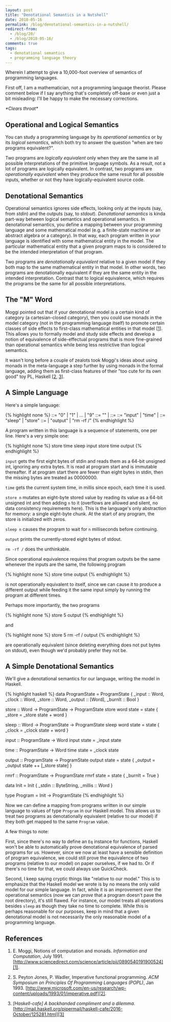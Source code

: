 ```yaml
---
layout: post
title: "Denotational Semantics in a Nutshell"
date: 2018-05-16
permalink: /blog/denotational-semantics-in-a-nutshell/
redirect-from:
  - /blog/20/
  - /blog/2018-05-16/
comments: true
tags:
  - denotational semantics
  - programming language theory
---
```


Wherein I attempt to give a 10,000-foot overview of semantics of
programming languages.

<!--break-->

First off, I am a mathematician, not a programming language theorist.
Please comment below if I say anything that's completely off-base or
even just a bit misleading: I'll be happy to make the necessary
corrections.

*\*Clears throat\**

## Operational and Logical Semantics

You can study a programming language by its _operational semantics_ or
by its _logical semantics,_ which both try to answer the question "when
are two programs equivalent?".

Two programs are _logically equivalent_ only when they are the same in
all possible interpretations of the primitive language symbols. As a
result, not a lot of programs are logically equivalent. In contrast, two
programs are _operationally equivalent_ when they produce the same
result for all possible inputs, whether or not they have
logically-equivalent source code.

## Denotational Semantics

Operational semantics ignores side effects, looking only at the inputs
(say, from _stdin_) and the outputs (say, to _stdout_). _Denotational
semantics_ is kinda part-way between logical semantics and operational
semantics. In denotational semantics, you define a mapping between your
programming language and some mathematical model (e.g. a finite-state
machine or an abstract algebra or a category). In that way, each program
written in your language is identified with some mathematical entity in
the model. The particular mathematical entity that a given program maps
to is considered to be the intended interpretation of that program.

Two programs are _denotationally equivalent_ relative to a given model
if they both map to the same mathematical entity in that model. In other
words, two programs are denotationally equivalent if they are the same
entity in the intended interpretation. Contrast that to logical
equivalence, which requires the programs be the same for all possible
interpretations.

## The "M" Word

Moggi pointed out that if your denotational model is a certain kind of
category (a cartesian-closed category), then you could use monads in the
model category (not in the programming language itself) to promote
certain classes of side effects to first-class mathematical entities in
that model [[1][1]]. This allows you to formally model and study side
effects and develop a notion of equivalence of side-effectual programs
that is more fine-grained than operational semantics while being less
restrictive than logical semantics.

It wasn't long before a couple of zealots took Moggi's ideas about using
monads in the meta-language a step further by using monads in the formal
language, adding them as first-class features of their "too cute for its
own good" toy PL, Haskell [[2][2], [3][3]].

## A Simple Language

Here's a simple language:

{% highlight none %}
    <digit> ::= "0" | "1" | ... | "9"
   <digits> ::= "" | <digit> <digits>
  <literal> ::= <digit> <digits>
    <value> ::= "input" | "time" | <literal>
<operation> ::= "sleep" | "store"
<statement> ::= <operation> <value>
              | "output"
              | "rm -rf /"
{% endhighlight %}

A program written in this language is a sequence of statements, one per
line. Here's a very simple one:

{% highlight none %}
store time
sleep input
store time
output
{% endhighlight %}

`input` gets the first eight bytes of stdin and reads them as a 64-bit
unsigned int, ignoring any extra bytes. It is read at program start and
is immutable thereafter. If at program start there are fewer than eight
bytes in stdin, then the missing bytes are treated as 00000000.

`time` gets the current system time, in millis since epoch, each time it
is used.

`store n` mutates an eight-byte stored value by reading its value as a
64-bit unsigned int and then adding `n` to it (overflows are allowed and
silent, no data consistency requirements here). This is the language's
only abstraction for memory: a single eight-byte chunk. At the start of
any program, the store is initialized with zeros.

`sleep n` causes the program to wait for `n` milliseconds before
continuing.

`output` prints the currently-stored eight bytes of stdout.

`rm -rf /` does the unthinkable.

Since operational equivalence requires that program outputs be the same
whenever the inputs are the same, the following program

{% highlight none %}
store time
output
{% endhighlight %}

is not operationally equivalent to itself, since we can cause it to
produce a different output while feeding it the same input simply by
running the program at different times.

Perhaps more importantly, the two programs

{% highlight none %}
store 5
output
{% endhighlight %}

and

{% highlight none %}
store 5
rm -rf /
output
{% endhighlight %}

are operationally equivalent (since deleting everything does not put
bytes on stdout), even though we'd probably prefer they not be.

## A Simple Denotational Semantics

We'll give a denotational semantics for our language, writing the model
in Haskell.

{% highlight haskell %}
data ProgramState = ProgramState {
  _input  :: Word,
  _clock  :: Word,
  _store  :: Word,
  _output :: [Word],
  _burnIt :: Bool
  }

store :: Word -> ProgramState -> ProgramState
store word state = state { _store = _store state + word }

sleep :: Word -> ProgramState -> ProgramState
sleep word state = state { _clock = _clock state + word }

input :: ProgramState -> Word
input state = _input state

time :: ProgramState -> Word
time state = _clock state

output :: ProgramState -> ProgramState
output state = state { _output = _output state ++ [_store state] }

rmrf :: ProgramState -> ProgramState
rmrf state = state { _burnIt = True }

data Init = Init { _stdin :: ByteString, _millis :: Word }

type Program = Init -> ProgramState
{% endhighlight %}

Now we can define a mapping from programs written in our simple
language to values of type `Program` in our Haskell model. This allows
us to treat two programs as denotationally equivalent (relative to our
model) if they both get mapped to the same `Program` value.

A few things to note:

First, since there's no way to define an `Eq` instance for functions,
Haskell won't be able to automatically prove denotational equivalence of
parsed programs for us. However, since we now at least have a sensible
definition of program equivalence, we could still prove the equivalence
of two programs (relative to our model) on paper ourselves, if we had
to. Or if there's no time for that, we could always use QuickCheck.

Second, I keep saying cryptic things like "relative to our model." This
is to emphasize that the Haskell model we wrote is by no means the only
valid model for our simple language. In fact, while it is an improvement
over the operational semantics (now we can _prove_ that a program
doesn't pave the root directory), it's still flawed. For instance, our
model treats all operations besides `sleep` as though they take no time
to complete. While this is perhaps reasonable for our purposes, keep in
mind that a given denotational model is not necessarily the only
reasonable model of a programming language.

## References

  1. E. Moggi, Notions of computation and monads.
  _Information and Computation_, July 1991.
  [http://www.sciencedirect.com/science/article/pii/0890540191900524][1].

  [1]: http://www.sciencedirect.com/science/article/pii/0890540191900524

  2. S. Peyton Jones, P. Wadler, Imperative functional programming.
  _ACM Symposium on Principles Of Programming Languages (POPL)_, Jan 1993.
  [http://www.microsoft.com/en-us/research/wp-content/uploads/1993/01/imperative.pdf][2].

  [2]: http://www.microsoft.com/en-us/research/wp-content/uploads/1993/01/imperative.pdf

  3. _[Haskell-cafe] A backhanded compliment and a dilemma_.
  [http://mail.haskell.org/pipermail/haskell-cafe/2016-October/125281.html][3]

  [3]: http://mail.haskell.org/pipermail/haskell-cafe/2016-October/125281.html
